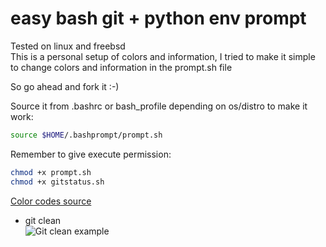 # easy bash git + python env prompt

Tested on linux and freebsd  
This is a personal setup of colors and information, I tried to make it simple to change colors and information in the prompt.sh file  

So go ahead and fork it  :-)  

Source it from .bashrc or bash_profile depending on os/distro to make it work:
```sh
source $HOME/.bashprompt/prompt.sh
```

Remember to give execute permission:
```sh
chmod +x prompt.sh
chmod +x gitstatus.sh
```

[Color codes source](https://misc.flogisoft.com/bash/tip_colors_and_formatting)

- git clean  
![Git clean example](https://storage.googleapis.com/atle-static/bash-prompt/ez-bash-prompt-git-clean.jpg)
